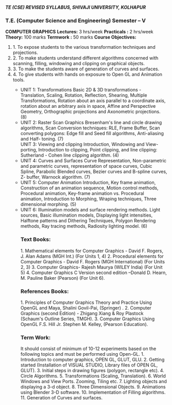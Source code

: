 <h5>TE (CSE) REVISED SYLLABUS, SHIVAJI UNIVERSITY, KOLHAPUR</h5>
<h3>T.E. (Computer Science and Engineering) Semester – V</h3>
<b>COMPUTER GRAPHICS</b>
<b>Lectures:</b> 3 hrs/week
<b>Practicals :</b> 2 hrs/week
<b>Theory:</b> 100 marks
<b>Termwork :</b> 50 marks
<b>Course Objectives:</b><ol><li>
1. To expose students to the various transformation techniques and projections.</li><li>
2. To make students understand different algorithms concerned with scanning, filling,
windowing and clipping on graphical objects.</li><li>
3. To make the students aware of generation of curves and surfaces.</li><li>
4. To give students with hands on exposure to Open GL and Animation tools.</li>

<ul><li>
UNIT 1: Transformations
Basic 2D & 3D transformations - Translation, Scaling, Rotation, Reflection, Shearing, Multiple
Transformations, Rotation about an axis parallel to a coordinate axis, rotation about an arbitrary
axis in space, Affine and Perspective Geometry, Orthographic projections and Axonometric
projections.
(8)</li>
<li>
UNIT 2: Raster Scan Graphics
Bresenham's line and circle drawing algorithms, Scan Conversion techniques: RLE, Frame
Buffer, Scan converting polygons: Edge fill and Seed fill algorithms, Anti-aliasing and Half-
toning.
(7)</li>
UNIT 3: Viewing and clipping
Introduction, Windowing and View-porting, Introduction to clipping, Point clipping, and line
clipping: Sutherland - Cohen line clipping algorithm.
(4)
<li>
UNIT 4: Curves and Surfaces
Curve Representation, Non-parametric and parametric curves, representation of space curves,
Cubic Spline, Parabolic Blended curves, Bezier curves and B-spline curves, Z- buffer, Warnock
algorithm.
(7)
</li><li>
UNIT 5: Computer Animation
Introduction, Key frame animation, Construction of an animation sequence, Motion control
methods, Procedural animation, Key-frame animation vs. Procedural animation, Introduction to
Morphing, Wraping techniques, Three dimensional morphing.
(5)</li><li>
UNIT 6: Illumination models and surface rendering methods.
Light sources, Basic illumination models, Displaying light intensities, Halftone patterns and
Dithering Techniques, Polygon Rendering methods, Ray tracing methods, Radiosity lighting
model.
(6)</li>

<h3>Text Books:</h3>
1. Mathematical elements for Computer Graphics - David F. Rogers, J. Alan Adams (MGH
Int.) (For Units 1, 4)
2. Procedural elements for Computer Graphics - David F. Rogers (MGH International)
(For Units 2, 3)
3. Computer Graphics- Rajesh Maurya (WILEY India) (For Unit 5)
4. Computer Graphics C Version second edition –Donald D. Hearn, M. Pauline Baker
(Pearson) (For Unit 6).

<h3>References Books:</h3>
1. Principles of Computer Graphics Theory and Practice Using OpenGL and Maya, Shalini
Govil-Pai, (Springer) .
2. Computer Graphics (second Edition) - Zhigang Xiang & Roy Plastock (Schaum's
Outline Series, TMGH).
3. Computer Graphics Using OpenGL F.S. Hill Jr. Stephen M. Kelley, (Pearson Education).

<h3>Term Work:</h3>
It should consist of minimum of 10-12 experiments based on the following topics and must be
performed using Open-GL.
1. Introduction to computer graphics, OPEN GL, GLUT, GLU.
2. Getting started (Installation of VISUAL STUDIO, Library files of OPEN GL, GLUT).
3. Initial steps in drawing figures (polygon, rectangle etc).
4. Circle Algorithms.
5. Transformations (Scaling, Translation).
6. World Windows and View Ports. Zooming, Tiling etc.
7. Lighting objects and displaying a 3-d object.
8. Three Dimensional Objects.
9. Animations using Blender 3-D software.
10. Implementation of Filling algorithms.
11. Generation of Curves and surfaces.

